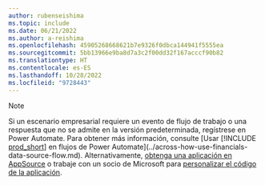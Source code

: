 ```yaml
---
author: rubenseishima
ms.topic: include
ms.date: 06/21/2022
ms.author: a-reishima
ms.openlocfilehash: 45905268668621b7e9326f0dbca144941f5555ea
ms.sourcegitcommit: 5bb13966e9ba8d7a3c2f00dd32f167acccf90b82
ms.translationtype: HT
ms.contentlocale: es-ES
ms.lasthandoff: 10/28/2022
ms.locfileid: "9728443"
---
```

> [!NOTE]
> Si un escenario empresarial requiere un evento de flujo de trabajo o una respuesta que no se admite en la versión predeterminada, regístrese en Power Automate. Para obtener más información, consulte [Usar [!INCLUDE [prod_short](prod_short.md)] en flujos de Power Automate](../across-how-use-financials-data-source-flow.md). Alternativamente, [obtenga una aplicación en AppSource](https://go.microsoft.com/fwlink/?linkid=2081646) o trabaje con un socio de Microsoft para [personalizar el código de la aplicación](/dynamics365/business-central/dev-itpro/developer/devenv-walkthrough-workflow-events-responses).
